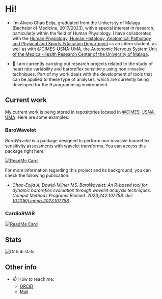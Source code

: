# Hi!

- I'm Alvaro Chao Ecija, graduated from the University of Malaga (Bachelor of Medicine, 2017/2023), with a special interest in research, particularly within the field of Human Physiology. I have collaborated with the [Human Physiology, Human Histology, Anatomical Pathology and Physical and Sports Education Department](https://www.uma.es/departamento-de-fisiologia-humana-histologia-humana-anatomia-patologia-educion-fisica-y-deportiva/) as an intern student, as well as with [@CIMES-USNA-UMA](https://github.com/CIMES-USNA-UMA), the [Autonomic Nervous System Unit of the Medical-Health Research Center of the University of Malaga](http://cimes-sna.uma.es). 

- 🔭 I am currently carrying out research projects related to the study of heart rate variability and baroreflex sensitivity using non-invasive techniques. Part of my work deals with the development of tools that can be applied to these type of analyses, which are currently being developed for the R programming environment.

## Current work

My current work is being stored in repositories located in [@CIMES-USNA-UMA](https://github.com/CIMES-USNA-UMA). Here are some examples:

### BaroWavelet
*BaroWavelet* is a package designed to perform non-invasive baroreflex sensitivity assessments with wavelet transforms. You can access this package right here:

[![ReadMe Card](https://github-readme-stats.vercel.app/api/pin/?username=CIMES-USNA-UMA&repo=BaroWavelet&theme=vision-friendly-dark)](https://github.com/CIMES-USNA-UMA/BaroWavelet)

For more information regarding this project and its background, you can check the following publication:

- *Chao-Ecija A, Dawid-Milner MS. BaroWavelet: An R-based tool for dynamic baroreflex evaluation through wavelet analysis techniques. Comput Methods Programs Biomed. 2023;242:107758. doi: [10.1016/j.cmpb.2023.107758](https://www.sciencedirect.com/science/article/pii/S0169260723004248).*

### CardioRVAR
[![ReadMe Card](https://github-readme-stats.vercel.app/api/pin/?username=CIMES-USNA-UMA&repo=CardioRVAR&theme=vision-friendly-dark)](https://github.com/CIMES-USNA-UMA/CardioRVAR)


## Stats

![Github stats](https://github-readme-stats.vercel.app/api?username=alvarochaoecija&theme=highcontrast)

## Other info

<!--   - 💬 Ask me about ...   -->
- 📫 How to reach me: 
   - [ORCID](https://orcid.org/0000-0002-2691-6936)
   - [Mail](mailto:alvarochaoecija.rprojects@gmail.com)
<!--   - ⚡ Fun fact: ...      -->

